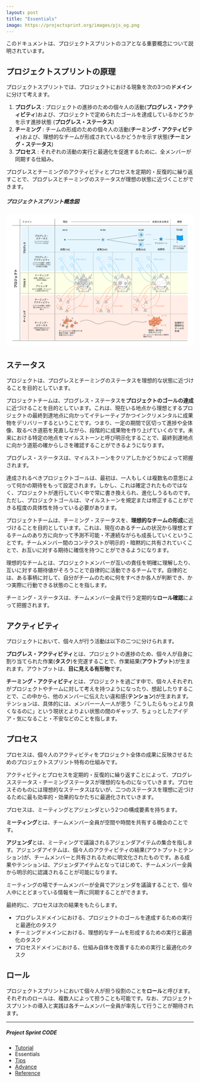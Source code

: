 ```yaml
---
layout: post
title: "Essentials"
image: https://projectsprint.org/images/pjs_og.png
---
```


このドキュメントは、プロジェクトスプリントのコアとなる重要概念について説明されています。


## プロジェクトスプリントの原理

プロジェクトスプリントでは、プロジェクトにおける現象を次の3つの**ドメイン**に分けて考えます。

1. **プログレス** : プロジェクトの進捗のための個々人の活動(**プログレス・アクティビティ**)および、プロジェクトで定められたゴールを達成しているかどうかを示す進捗状態 (**プログレス・ステータス**)
2. **チーミング** : チームの形成のための個々人の活動(**チーミング・アクティビティ**)および、理想的なチームが形成されているかどうかを示す状態(**チーミング・ステータス**)
3. **プロセス** : それぞれの活動の実行と最適化を促進するために、全メンバーが同期する仕組み。

プログレスとチーミングのアクティビティとプロセスを定期的・反復的に繰り返すことで、プログレスとチーミングのステータスが理想の状態に近づくことができます。

##### プロジェクトスプリント概念図
![プロジェクトスプリント概念図](/ja/images/essentials.png)


## ステータス
プロジェクトは、プログレスとチーミングのステータスを理想的な状態に近づけることを目的としています。

プロジェクトチームは、プログレス・ステータスを**プロジェクトのゴールの達成**に近づけることを目的としています。これは、現在いる地点から理想とするプロジェクトの最終到達地点に向かってイテレーティブかつインクリメンタルに成果物をデリバリーするということです。つまり、一定の期間で区切って進捗や全体像、取るべき道筋を見直しながら、段階的に成果物を作り上げていくのです。未来における特定の地点をマイルストーンと呼び明示化することで、最終到達地点に向かう道筋の確からしさを確認することができるようになります。

プログレス・ステータスは、マイルストーンをクリアしたかどうかによって把握されます。

達成されるべきプロジェクトゴールは、最初は、一人もしくは複数名の意思によって何かの期待をもって設定されます。しかし、これは確定されたものではなく、プロジェクトが進行していく中で常に書き換えられ、進化しうるものです。ただし、プロジェクトゴールは、マイルストーンを規定または修正することができる程度の具体性を持っている必要があります。

プロジェクトチームは、チーミング・ステータスを、**理想的なチームの形成**に近づけることを目的としています。これは、現在のあるチームの状況から理想とするチームのあり方に向かって予測不可能・不連続ながらも成長していくということです。チームメンバー間のコンテクストが明示的・暗黙的に共有されていくことで、お互いに対する期待に確信を持つことができるようになります。

理想的なチームとは、プロジェクトメンバーが互いの責任を明確に理解したり、互いに対する期待値がそろうことで自律的に活動できるチームです。自律的とは、ある事柄に対して、自分がチームのために何をすべきか各人が判断でき、かつ実際に行動できる状態のことを指します。

チーミング・ステータスは、チームメンバー全員で行う定期的な**ロール確認**によって把握されます。

## アクティビティ
プロジェクトにおいて、個々人が行う活動は以下の二つに分けられます。

**プログレス・アクティビティ**とは、プロジェクトの進捗のため、個々人が自身に割り当てられた作業(**タスク**)を完遂することで、作業結果(**アウトプット**)が生まれます。アウトプットは、**目に見える有形物**です。

**チーミング・アクティビティ**とは、プロジェクトを過ごす中で、個々人それぞれがプロジェクトやチームに対して考えを持つようになったり、想起したりすることで、この中から、他のメンバーに伝えたい違和感(**テンション**)が生まれます。テンションは、具体的には、メンバー一人一人が思う「こうしたらもっとより良くなるのに」という現状とよりよい状態の間のギャップ、ちょっとしたアイデア・気になること・不安などのことを指します。

## プロセス

プロセスは、個々人のアクティビティをプロジェクト全体の成果に反映させるためのプロジェクトスプリント特有の仕組みです。

アクティビティとプロセスを定期的・反復的に繰り返すことによって、プログレスステータス・チーミングステータスが理想的なものになっていきます。プロセスそのものには理想的なステータスはないが、二つのステータスを理想に近づけるために最も効率的・効果的なかたちに最適化されていきます。

プロセスは、ミーティングとアジェンダという2つの構成要素を持ちます。

**ミーティング**とは、チームメンバー全員が空間や時間を共有する機会のことです。

**アジェンダ**とは、ミーティングで議論されるアジェンダアイテムの集合を指します。アジェンダアイテムは、個々人のアクティビティの結果(アウトプットとテンション)が、チームメンバーと共有されるために明文化されたものです。ある成果やテンションは、アジェンダアイテムとなってはじめて、チームメンバー全員から明示的に認識されることが可能になります。

ミーティングの場でチームメンバーが全員でアジェンダを議論することで、個々人中にとどまっている情報を一斉に同期することができます。

最終的に、プロセスは次の結果をもたらします。

  * プログレスドメインにおける、プロジェクトのゴールを達成するための実行と最適化のタスク
  * チーミングドメインにおける、理想的なチームを形成するための実行と最適化のタスク
  * プロセスドメインにおける、仕組み自体を改善するための実行と最適化のタスク

## ロール
プロジェクトスプリントにおいて個々人が担う役割のことを**ロール**と呼びます。それぞれのロールは、複数人によって担うことも可能です。なお、プロジェクトスプリントの導入と実践は各チームメンバー全員が率先して行うことが期待されます。

---

##### Project Sprint CODE
- [Tutorial](./tutorial/index.md)
- Essentials
- [Tips](./tips/index.md)
- [Advance](./advance.md)
- [Reference](./reference.md)
